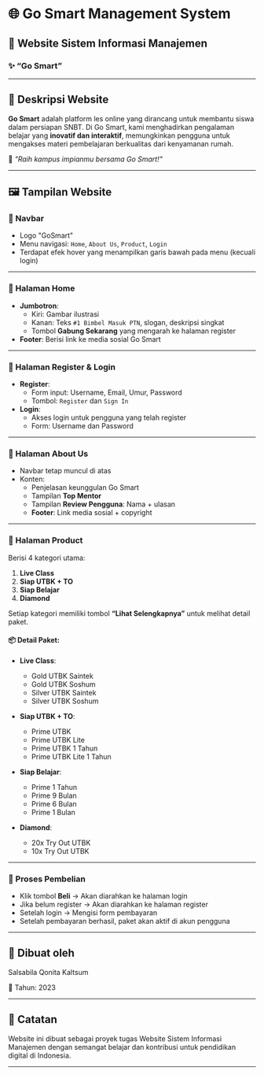 # 🌐 Go Smart Management System

## 📘 Website Sistem Informasi Manajemen  
### ✨ “Go Smart”

---

## 📝 Deskripsi Website

**Go Smart** adalah platform les online yang dirancang untuk membantu siswa dalam persiapan SNBT. Di Go Smart, kami menghadirkan pengalaman belajar yang **inovatif dan interaktif**, memungkinkan pengguna untuk mengakses materi pembelajaran berkualitas dari kenyamanan rumah.  

🎯 *"Raih kampus impianmu bersama Go Smart!"*

---

## 🖼️ Tampilan Website

### 🔹 Navbar
- Logo "GoSmart"
- Menu navigasi: `Home`, `About Us`, `Product`, `Login`
- Terdapat efek hover yang menampilkan garis bawah pada menu (kecuali login)

---

### 🔹 Halaman Home
- **Jumbotron**:
  - Kiri: Gambar ilustrasi
  - Kanan: Teks `#1 Bimbel Masuk PTN`, slogan, deskripsi singkat
  - Tombol **Gabung Sekarang** yang mengarah ke halaman register
- **Footer**: Berisi link ke media sosial Go Smart

---

### 🔹 Halaman Register & Login
- **Register**:
  - Form input: Username, Email, Umur, Password
  - Tombol: `Register` dan `Sign In`
- **Login**:
  - Akses login untuk pengguna yang telah register
  - Form: Username dan Password

---

### 🔹 Halaman About Us
- Navbar tetap muncul di atas
- Konten:
  - Penjelasan keunggulan Go Smart
  - Tampilan **Top Mentor**
  - Tampilan **Review Pengguna**: Nama + ulasan
  - **Footer**: Link media sosial + copyright

---

### 🔹 Halaman Product
Berisi 4 kategori utama:
1. **Live Class**
2. **Siap UTBK + TO**
3. **Siap Belajar**
4. **Diamond**

Setiap kategori memiliki tombol **“Lihat Selengkapnya”** untuk melihat detail paket.

#### 📦 Detail Paket:
- **Live Class**:
  - Gold UTBK Saintek
  - Gold UTBK Soshum
  - Silver UTBK Saintek
  - Silver UTBK Soshum

- **Siap UTBK + TO**:
  - Prime UTBK
  - Prime UTBK Lite
  - Prime UTBK 1 Tahun
  - Prime UTBK Lite 1 Tahun

- **Siap Belajar**:
  - Prime 1 Tahun
  - Prime 9 Bulan
  - Prime 6 Bulan
  - Prime 1 Bulan

- **Diamond**:
  - 20x Try Out UTBK
  - 10x Try Out UTBK

---

### 🛒 Proses Pembelian
- Klik tombol **Beli** → Akan diarahkan ke halaman login
- Jika belum register → Akan diarahkan ke halaman register
- Setelah login → Mengisi form pembayaran
- Setelah pembayaran berhasil, paket akan aktif di akun pengguna

---

## 👥 Dibuat oleh
Salsabila Qonita Kaltsum

📆 Tahun: 2023

---

## 📌 Catatan
Website ini dibuat sebagai proyek tugas Website Sistem Informasi Manajemen dengan semangat belajar dan kontribusi untuk pendidikan digital di Indonesia.

---
